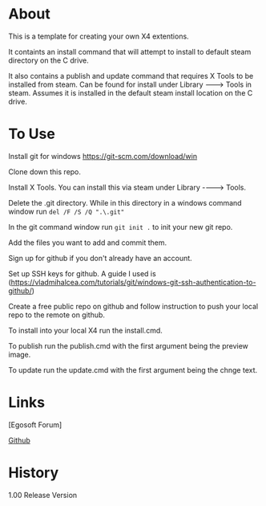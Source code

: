 # About

This is a template for creating your own X4 extentions.

It containts an install command that will attempt to install to default steam directory on the C drive.

It also contains a publish and update command that requires X Tools to be installed from steam. Can be found for install under Library ---> Tools in steam. Assumes it is installed in the default steam install location on the C drive.

# To Use

Install git for windows https://git-scm.com/download/win

Clone down this repo.

Install X Tools. You can install this via steam under Library ----> Tools.

Delete the .git directory. While in this directory in a windows command window run ```del /F /S /Q ".\.git"```

In the git command window run ```git init .``` to init your new git repo.

Add the files you want to add and commit them.

Sign up for github if you don't already have an account.

Set up SSH keys for github. A guide I used is (https://vladmihalcea.com/tutorials/git/windows-git-ssh-authentication-to-github/)

Create a free public repo on github and follow instruction to push your local repo to the remote on github.

To install into your local X4 run the install.cmd. 

To publish run the publish.cmd with the first argument being the preview image.

To update run the update.cmd with the first argument being the chnge text.

# Links

[Egosoft Forum]

[Github](https://github.com/rovermicrover/x4-extentiontemplate)

# History

1.00 Release Version